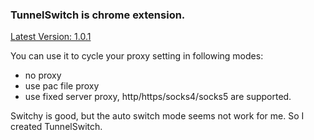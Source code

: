 ### TunnelSwitch is chrome extension.

[Latest Version: 1.0.1](http://ouyang.me/projects/tunnel-switch/tunnel-switch-1.0.1.crx)

You can use it to cycle your proxy setting in following modes:

* no proxy
* use pac file proxy
* use fixed server proxy, http/https/socks4/socks5 are supported.

Switchy is good, but the auto switch mode seems not work for me.
So I created TunnelSwitch.
